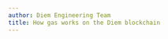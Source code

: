 ```yaml
---
author: Diem Engineering Team
title: How gas works on the Diem blockchain
---
```


<BlogRedirect />

